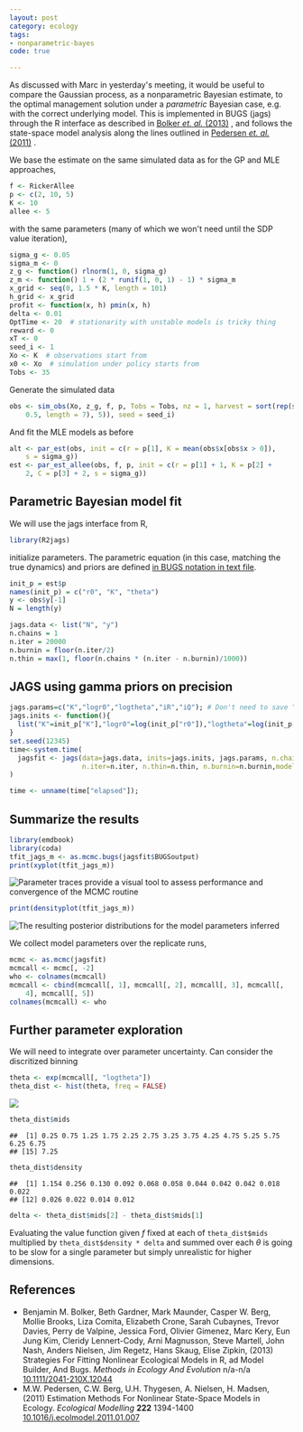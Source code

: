 ```yaml
---
layout: post
category: ecology
tags: 
- nonparametric-bayes
code: true

---
```


As discussed with Marc in yesterday's meeting, it would be useful to compare the Gaussian process, as a nonparametric Bayesian estimate, to the optimal management solution under a _parametric_ Bayesian case, e.g. with the correct underlying model.  This is implemented in BUGS (jags) through the R interface as described in <span class="showtooltip" data-html="true" title="<p>Bolker B, Gardner B, Maunder M, Berg C, Brooks M, Comita L, Crone E, Cubaynes S, Davies T, de Valpine P, Ford J, Gimenez O, Kery M, Kim E, Lennert-Cody C, Magnusson A, Martell S, Nash J, Nielsen A, Regetz J, Skaug H and Zipkin E (2013). &ldquo;Strategies For Fitting Nonlinear Ecological Models in R, ad Model Builder, And Bugs.&rdquo; Methods in Ecology And Evolution, pp. n/a&ndash;n/a. ."><a href="http://dx.doi.org/10.1111/2041-210X.12044" rel="http://purl.org/spar/cito/usesMethodIn" >Bolker _et. al._ (2013)</a></span> , and follows the state-space model analysis along the lines outlined in <span class="showtooltip" data-html="true" title="<p>Pedersen M, Berg C, Thygesen U, Nielsen A and Madsen H (2011). &ldquo;Estimation Methods For Nonlinear State-Space Models in Ecology.&rdquo; Ecological Modelling, 222, pp. 1394&ndash;1400. ISSN 03043800."><a href="http://dx.doi.org/10.1016/j.ecolmodel.2011.01.007" rel="http://purl.org/spar/cito/usesMethodIn" >Pedersen _et. al._ (2011)</a></span> .  


We base the estimate on the same simulated data as for the GP and MLE approaches,

```r
f <- RickerAllee
p <- c(2, 10, 5)
K <- 10
allee <- 5
```

with the same parameters (many of which we won't need until the SDP value iteration),

```r
sigma_g <- 0.05
sigma_m <- 0
z_g <- function() rlnorm(1, 0, sigma_g)
z_m <- function() 1 + (2 * runif(1, 0, 1) - 1) * sigma_m
x_grid <- seq(0, 1.5 * K, length = 101)
h_grid <- x_grid
profit <- function(x, h) pmin(x, h)
delta <- 0.01
OptTime <- 20  # stationarity with unstable models is tricky thing
reward <- 0
xT <- 0
seed_i <- 1
Xo <- K  # observations start from
x0 <- Xo  # simulation under policy starts from
Tobs <- 35
```

Generate the simulated data

```r
obs <- sim_obs(Xo, z_g, f, p, Tobs = Tobs, nz = 1, harvest = sort(rep(seq(0, 
    0.5, length = 7), 5)), seed = seed_i)
```

And fit the MLE models as before


```r
alt <- par_est(obs, init = c(r = p[1], K = mean(obs$x[obs$x > 0]), 
    s = sigma_g))
est <- par_est_allee(obs, f, p, init = c(r = p[1] + 1, K = p[2] + 
    2, C = p[3] + 2, s = sigma_g))
```



## Parametric Bayesian model fit

We will use the jags interface from R,

```r
library(R2jags)
```

initialize parameters. The parametric equation (in this case, matching the true dynamics) and priors are defined [in BUGS notation in text file](https://github.com/cboettig/nonparametric-bayes/blob/795bf96ed92a708b44978610da7db3b49ebb4dce/inst/examples/BUGS/bugmodel-GammaPrior.txt).


```r
init_p = est$p
names(init_p) = c("r0", "K", "theta")
y <- obs$y[-1]
N = length(y)
```



```r
jags.data <- list("N", "y")
n.chains = 1
n.iter = 20000
n.burnin = floor(n.iter/2)
n.thin = max(1, floor(n.chains * (n.iter - n.burnin)/1000))
```





## JAGS using gamma priors on precision


```r
jags.params=c("K","logr0","logtheta","iR","iQ"); # Don't need to save "x"
jags.inits <- function(){
  list("K"=init_p["K"],"logr0"=log(init_p["r0"]),"logtheta"=log(init_p["theta"]),"iQ"=1/0.05,"iR"=1/0.1,"x"=y,.RNG.name="base::Wichmann-Hill", .RNG.seed=123)
}
set.seed(12345)
time<-system.time(       
  jagsfit <- jags(data=jags.data, inits=jags.inits, jags.params, n.chains=n.chains, 
                  n.iter=n.iter, n.thin=n.thin, n.burnin=n.burnin,model.file="bugmodel-GammaPrior.txt")
)         
```

```r
time <- unname(time["elapsed"]);
```

## Summarize the results


```r
library(emdbook)
library(coda)
tfit_jags_m <- as.mcmc.bugs(jagsfit$BUGSoutput)
print(xyplot(tfit_jags_m))
```


![Parameter traces provide a visual tool to assess performance and convergence of the MCMC routine](http://farm9.staticflickr.com/8258/8662939943_0e5faa9dc0_o.png) 

```r
print(densityplot(tfit_jags_m))
```

![The resulting posterior distributions for the model parameters inferred](http://farm9.staticflickr.com/8261/8662940039_3f5dbeee9d_o.png) 


We collect model parameters over the replicate runs,


```r
mcmc <- as.mcmc(jagsfit)
mcmcall <- mcmc[, -2]
who <- colnames(mcmcall)
mcmcall <- cbind(mcmcall[, 1], mcmcall[, 2], mcmcall[, 3], mcmcall[, 
    4], mcmcall[, 5])
colnames(mcmcall) <- who
```


## Further parameter exploration

We will need to integrate over parameter uncertainty.  Can consider the discritized binning


```r
theta <- exp(mcmcall[, "logtheta"])
theta_dist <- hist(theta, freq = FALSE)
```

![](http://farm9.staticflickr.com/8255/8662940161_6cfebf6a91_o.png) 

```r
theta_dist$mids
```

```
##  [1] 0.25 0.75 1.25 1.75 2.25 2.75 3.25 3.75 4.25 4.75 5.25 5.75 6.25 6.75
## [15] 7.25
```

```r
theta_dist$density
```

```
##  [1] 1.154 0.256 0.130 0.092 0.068 0.058 0.044 0.042 0.042 0.018 0.022
## [12] 0.026 0.022 0.014 0.012
```

```r
delta <- theta_dist$mids[2] - theta_dist$mids[1]
```


Evaluating the value function given $f$ fixed at each of `theta_dist$mids` multiplied by  `theta_dist$density * delta` and summed over each $\theta$ is going to be slow for a single parameter but simply unrealistic for higher dimensions.  

## References


- Benjamin M. Bolker, Beth Gardner, Mark Maunder, Casper W. Berg, Mollie Brooks, Liza Comita, Elizabeth Crone, Sarah Cubaynes, Trevor Davies, Perry de Valpine, Jessica Ford, Olivier Gimenez, Marc Kery, Eun Jung Kim, Cleridy Lennert-Cody, Arni Magnusson, Steve Martell, John Nash, Anders Nielsen, Jim Regetz, Hans Skaug, Elise Zipkin,   (2013) Strategies For Fitting Nonlinear Ecological Models in R, ad Model Builder, And Bugs.  *Methods in Ecology And Evolution*  n/a-n/a  [10.1111/2041-210X.12044](http://dx.doi.org/10.1111/2041-210X.12044)
- M.W. Pedersen, C.W. Berg, U.H. Thygesen, A. Nielsen, H. Madsen,   (2011) Estimation Methods For Nonlinear State-Space Models in Ecology.  *Ecological Modelling*  **222**  1394-1400  [10.1016/j.ecolmodel.2011.01.007](http://dx.doi.org/10.1016/j.ecolmodel.2011.01.007)

